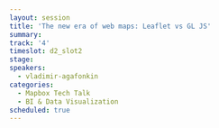 ```yaml
---
layout: session
title: 'The new era of web maps: Leaflet vs GL JS'
summary:
track: '4'
timeslot: d2_slot2
stage:
speakers:
  - vladimir-agafonkin
categories:
  - Mapbox Tech Talk
  - BI & Data Visualization
scheduled: true
---
```


